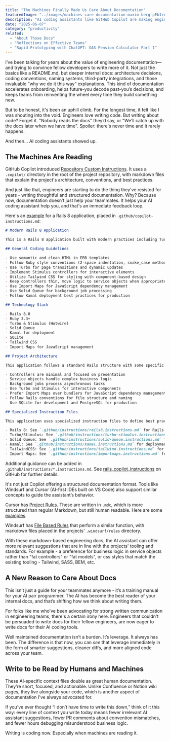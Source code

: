 ```yaml
---
title: "The Machines Finally Made Us Care About Documentation"
featuredImage: "../images/machines-care-documentation-maxim-berg-pEb1rA-fElU-unsplash.jpg"
description: "AI coding assistants like GitHub Copilot are making engineers care about documentation again — not for their teammates, but to train the machines."
date: "2025-06-07"
category: "productivity"
related:
  - "About Those Docs"
  - "Reflections on Effective Teams"
  - "Rapid Prototyping with ChatGPT: OAS Pension Calculator Part 1"
---
```


I’ve been talking for years about the value of engineering documentation—and trying to convince fellow developers to write more of it. Not just the basics like a README.md, but deeper internal docs: architecture decisions, coding conventions, naming systems, third-party integrations, and those invaluable “why we do it this way” explanations. This kind of documentation accelerates onboarding, helps future-you decode past-you’s decisions, and keeps teams from reinventing the wheel every time they build something new.

But to be honest, it's been an uphill climb. For the longest time, it felt like I was shouting into the void. Engineers love writing code. But writing about code? Forget it. "Nobody reads the docs" they’d say, or "We’ll catch up with the docs later when we have time". Spoiler: there's never time and it rarely happens.

And then... AI coding assistants showed up.

## The Machines Are Reading

GitHub Copilot introduced [Repository Custom Instructions](https://docs.github.com/en/copilot/customizing-copilot/adding-repository-custom-instructions-for-github-copilot?tool=vscode). It uses a `.copilot/` directory in the root of the project repository, with markdown files that explain the project's architecture, conventions, and best practices.

And just like that, engineers are starting to do the thing they’ve resisted for years - writing thoughtful and structured documentation. Why? Because now, documentation doesn’t just help your teammates. It helps your AI coding assistant help you, and that's an immediate feedback loop.

Here's an [example](https://github.com/Duartemartins/rails_copilot_instructions/blob/master/.github/copilot-instructions.md) for a Rails 8 application, placed in `.github/copilot-instructions.md`:

```markdown
# Modern Rails 8 Application

This is a Rails 8 application built with modern practices including Turbo, Stimulus, and Solid Queue. Follow these guidelines for all code generation:

## General Coding Guidelines

- Use semantic and clean HTML in ERB templates
- Follow Ruby style conventions (2-space indentation, snake_case methods)
- Use Turbo for page transitions and dynamic updates
- Implement Stimulus controllers for interactive elements
- Utilize Tailwind CSS for styling with component-based design
- Keep controllers thin, move logic to service objects when appropriate
- Use Import Maps for JavaScript dependency management
- Use Solid Queue for background job processing
- Follow Kamal deployment best practices for production

## Technology Stack

- Rails 8.0
- Ruby 3.3+
- Turbo & Stimulus (Hotwire)
- Solid Queue
- Kamal for deployment
- SQLite
- Tailwind CSS
- Import Maps for JavaScript management

## Project Architecture

This application follows a standard Rails structure with some specific organization:

- Controllers are minimal and focused on presentation
- Service objects handle complex business logic
- Background jobs process asynchronous tasks
- Use Turbo and Stimulus for interactive components
- Prefer Import Maps over bundlers for JavaScript dependency management
- Follow Rails conventions for file structure and naming
- Use SQLite for development and PostgreSQL for production

## Specialized Instruction Files

This application uses specialized instruction files to define best practices for specific areas:

- Rails 8: See `.github/instructions/rails8.instructions.md` for Rails 8 conventions
- Turbo/Stimulus: See `.github/instructions/turbo-stimulus.instructions.md` for Hotwire patterns
- Solid Queue: See `.github/instructions/solid-queue.instructions.md` for background job processing
- Kamal: See `.github/instructions/kamal.instructions.md` for deployment configuration
- TailwindCSS: See `.github/instructions/tailwind.instructions.md` for styling guidelines
- Import Maps: See `.github/instructions/importmaps.instructions.md` for JS dependency management
```

Additional guidance can be added in `.github/instructions/*.instructions.md`. See [rails_copilot_instructions](https://github.com/Duartemartins/rails_copilot_instructions/tree/master) on GitHub for further details.

It's not just Copilot offering a structured documentation format. Tools like Windsurf and Cursor (AI-first IDEs built on VS Code) also support similar concepts to guide the assistant’s behavior.

Cursor has [Project Rules](https://docs.cursor.com/context/rules). These are written in `.mdc`, which is more structured than regular Markdown, but still human readable. Here are some [examples](https://github.com/diegomarino/awesomic-cursor-rules/tree/main).

Windsurf has [File Based Rules](https://windsurf.com/blog/windsurf-wave-8-cascade-customization-features) that perform a similar function, with markdown files placed in the projects' `.windsurf/rules` directory.

With these markdown-based engineering docs, the AI assistant can offer more relevant suggestions that are in line with the projects' tooling and standards. For example - a preference for business logic in service objects rather than "fat controllers" or "fat models", or css styles that match the existing tooling - Tailwind, SASS, BEM, etc.

## A New Reason to Care About Docs

This isn’t just a guide for your teammates anymore - it’s a training manual for your AI pair programmer. The AI has become the best reader of your internal docs, and that’s shifting how we think about writing them.

For folks like me who’ve been advocating for strong written communication in engineering teams, there's a certain irony here. Engineers that couldn't be persuaded to write docs for their fellow engineers, are now eager to write docs for their AI coding tools.

Well maintained documentation isn’t a burden. It’s leverage. It always has been. The difference is that now, you can *see* that leverage immediately in the form of smarter suggestions, cleaner diffs, and more aligned code across your team.

## Write to be Read by Humans and Machines

These AI-specific context files double as great human documentation. They’re short, focused, and actionable. Unlike Confluence or Notion wiki pages, they live alongside your code, which is another aspect of documentation I've always advocated for.

If you’ve ever thought “I don’t have time to write this down,” think of it this way: every line of context you write today means fewer irrelevant AI assistant suggestions, fewer PR comments about convention mismatches, and fewer hours debugging misunderstood business logic.

Writing is coding now. Especially when machines are reading it.
